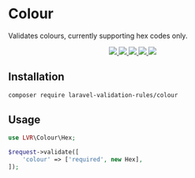 # Colour

Validates colours, currently supporting hex codes only.

<p align="center">
  <a href="https://travis-ci.org/laravel-validation-rules/colour">
    <img src="https://img.shields.io/travis/laravel-validation-rules/colour.svg?style=flat-square">
  </a>
  <a href="https://scrutinizer-ci.com/g/laravel-validation-rules/colour/code-structure/master/code-coverage">
    <img src="https://img.shields.io/scrutinizer/coverage/g/laravel-validation-rules/colour.svg?style=flat-square">
  </a>
  <a href="https://scrutinizer-ci.com/g/laravel-validation-rules/colour">
    <img src="https://img.shields.io/scrutinizer/g/laravel-validation-rules/colour.svg?style=flat-square">
  </a>
  <a href="https://github.com/laravel-validation-rules/colour/blob/master/LICENSE">
    <img src="https://img.shields.io/github/license/laravel-validation-rules/colour.svg?style=flat-square">
  </a>
  <a href="https://twitter.com/clarkeash">
    <img src="http://img.shields.io/badge/author-@clarkeash-blue.svg?style=flat-square">
  </a>
</p>

## Installation

```bash
composer require laravel-validation-rules/colour
```

## Usage

```php
use LVR\Colour\Hex;

$request->validate([
    'colour' => ['required', new Hex],
]);
```
